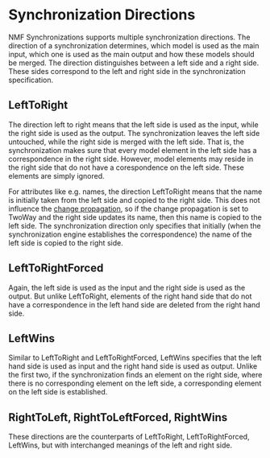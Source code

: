 # Synchronization Directions
NMF Synchronizations supports multiple synchronization directions. The direction of a synchronization determines, which model is used as the main input, which one is used as the main output and how these models should be merged. The direction distinguishes between a left side and a right side. These sides correspond to the left and right side in the synchronization specification.

## LeftToRight
The direction left to right means that the left side is used as the input, while the right side is used as the output. The synchronization leaves the left side untouched, while the right side is merged with the left side. That is, the synchronization makes sure that every model element in the left side has a correspondence in the right side. However, model elements may reside in the right side that do not have a corespondence on the left side. These elements are simply ignored.

For attributes like e.g. names, the direction LeftToRight means that the name is initially taken from the left side and copied to the right side. This does not influence the [change propagation](ChangePropagationMode.md), so if the change propagation is set to TwoWay and the right side updates its name, then this name is copied to the left side. The synchronization direction only specifies that initially (when the synchronization engine establishes the correspondence) the name of the left side is copied to the right side.

## LeftToRightForced
Again, the left side is used as the input and the right side is used as the output. But unlike LeftToRight, elements of the right hand side that do not have a correspondence in the left hand side are deleted from the right hand side.

## LeftWins
Similar to LeftToRight and LeftToRightForced, LeftWins specifies that the left hand side is used as input and the right hand side is used as output. Unlike the first two, if the synchronization finds an element on the right side, where there is no corresponding element on the left side, a corresponding element on the left side is established. 

## RightToLeft, RightToLeftForced, RightWins
These directions are the counterparts of LeftToRight, LeftToRightForced, LeftWins, but with interchanged meanings of the left and right side.